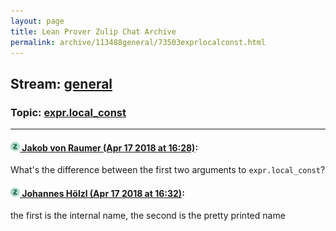 ```yaml
---
layout: page
title: Lean Prover Zulip Chat Archive 
permalink: archive/113488general/73503exprlocalconst.html
---
```


## Stream: [general](index.html)
### Topic: [expr.local_const](73503exprlocalconst.html)

---

#### [![Click to go to Zulip](../../assets/img/zulip2.png) Jakob von Raumer (Apr 17 2018 at 16:28)](https://leanprover.zulipchat.com/#narrow/stream/113488-general/topic/expr.local_const/near/125198966):
What's the difference between the first two arguments to `expr.local_const`?

#### [![Click to go to Zulip](../../assets/img/zulip2.png) Johannes Hölzl (Apr 17 2018 at 16:32)](https://leanprover.zulipchat.com/#narrow/stream/113488-general/topic/expr.local_const/near/125199161):
the first is the internal name, the second is the pretty printed name

